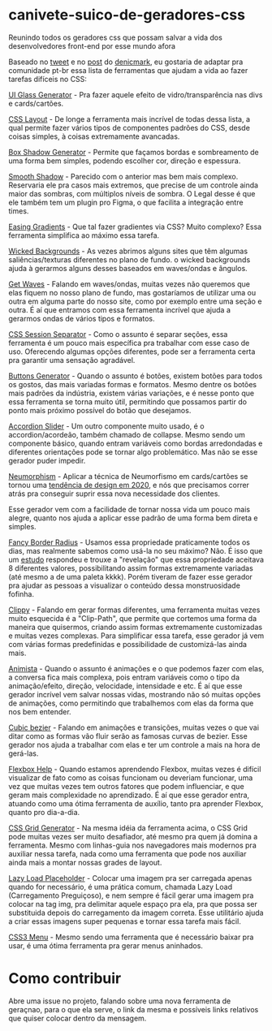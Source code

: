 # canivete-suico-de-geradores-css
Reunindo todos os geradores css que possam salvar a vida dos desenvolvedores front-end por esse mundo afora

Baseado no [tweet](https://twitter.com/denicmarko/status/1433010562271780865) e no [post](https://markodenic.com/css-generators/) do [denicmark](https://twitter.com/denicmarko), eu gostaria de adaptar pra comunidade pt-br essa lista de ferramentas que ajudam a vida ao fazer tarefas difíceis no CSS:

[UI Glass Generator](https://ui.glass/generator/) - Pra fazer aquele efeito de vidro/transparência nas divs e cards/cartões. 

[CSS Layout](https://csslayout.io/) - De longe a ferramenta mais incrível de todas dessa lista, a qual permite fazer vários tipos de componentes padrões do CSS, desde coisas simples, à coisas extremamente avancadas.  

[Box Shadow Generator](https://boxshadow.netlify.app/?fbclid=IwAR3CLYRZ1an6dCE72UTAeY5v0CHl0b3UCK_R6GTlX3Waix3ArbFei5waI1o) - Permite que façamos bordas e sombreamento de uma forma bem simples, podendo escolher cor, direção e espessura. 

[Smooth Shadow](https://shadows.brumm.af/) - Parecido com o anterior mas bem mais complexo. Reservaria ele pra casos mais extremos, que precise de um controle ainda maior das sombras, com múltiplos níveis de sombra. O Legal desse é que ele também tem um plugin pro Figma, o que facilita a integração entre times. 

[Easing Gradients](https://larsenwork.com/easing-gradients/) - Que tal fazer gradientes via CSS? Muito complexo? Essa ferramenta simplifica ao máximo essa tarefa.  

[Wicked Backgrounds](https://wickedbackgrounds.com/backgrounds.html) - As vezes abrimos alguns sites que têm algumas saliências/texturas diferentes no plano de fundo. o wicked backgrounds ajuda à gerarmos alguns desses baseados em waves/ondas e ângulos.  

[Get Waves](https://getwaves.io/) - Falando em waves/ondas, muitas vezes não queremos que elas fiquem no nosso plano de fundo, mas gostaríamos de utilizar uma ou outra em alguma parte do nosso site, como por exemplo entre uma seção e outra. É aí que entramos com essa ferramenta incrível que ajuda a gerarmos ondas de vários tipos e formatos.  

[CSS Session Separator](https://wweb.dev/resources/css-separator-generator/) - Como o assunto é separar seções, essa ferramenta é um pouco mais específica pra trabalhar com esse caso de uso. Oferecendo algumas opções diferentes, pode ser a ferramenta certa pra garantir uma sensação agradável.  

[Buttons Generator](https://markodenic.com/tools/buttons-generator/) - Quando o assunto é botões, existem botões para todos os gostos, das mais variadas formas e formatos. Mesmo dentre os botões mais padrões da indústria, existem várias variações, e é nesse ponto que essa ferramenta se torna muito útil, permitindo que possamos partir do ponto mais próximo possível do botão que desejamos.  

[Accordion Slider](https://accordionslider.com/) - Um outro componente muito usado, é o accordion/acordeão, também chamado de collapse. Mesmo sendo um componente básico, quando entram variáveis como bordas arredondadas e diferentes orientações pode se tornar algo problemático. Mas não se esse gerador puder impedir.  

[Neumorphism](https://neumorphism.io/#e0e0e0) - Aplicar a técnica de Neumorfismo em cards/cartões se tornou uma [tendência de design em 2020](https://desenvolvimentoparaweb.com/design/neumorfismo-neumorphism-ui/), e nós que precisamos correr atrás pra conseguir suprir essa nova necessidade dos clientes.   

Esse gerador vem com a facilidade de tornar nossa vida um pouco mais alegre, quanto nos ajuda a aplicar esse padrão de uma forma bem direta e simples.  

[Fancy Border Radius](https://9elements.github.io/fancy-border-radius/) - Usamos essa propriedade praticamente todos os dias, mas realmente sabemos como usá-la no seu máximo? Não. É isso que um [estudo](https://9elements.com/blog/css-border-radius/) respondeu e trouxe a "revelação" que essa propriedade aceitava 8 diferentes valores, possibilitando assim formas extremamente variadas (até mesmo a de uma paleta kkkk). Porém tiveram de fazer esse gerador pra ajudar as pessoas a visualizar o conteúdo dessa monstruosidade fofinha.  

[Clippy](https://bennettfeely.com/clippy/) - Falando em gerar formas diferentes, uma ferramenta muitas vezes muito esquecida é a "Clip-Path", que permite que cortemos uma forma da maneira que quisermos, criando assim formas extremamente customizadas e muitas vezes complexas. Para simplificar essa tarefa, esse gerador já vem com várias formas predefinidas e possibilidade de customizá-las ainda mais.  

[Animista](https://animista.net/play/basic/swing) - Quando o assunto é animações e o que podemos fazer com elas, a conversa fica mais complexa, pois entram variáveis como o tipo da animação/efeito, direção, velocidade, intensidade e etc. É aí que esse gerador incrível vem salvar nossas vidas, mostrando não só muitas opções de animações, como permitindo que trabalhemos com elas da forma que nos bem entender.  

[Cubic bezier](https://cubic-bezier.com/) - Falando em animações e transições, muitas vezes o que vai ditar como as formas vão fluir serão as famosas curvas de bezier. Esse gerador nos ajuda a trabalhar com elas e ter um controle a mais na hora de gerá-las.  

[Flexbox Help](https://flexbox.help/) - Quando estamos aprendendo Flexbox, muitas vezes é difícil visualizar de fato como as coisas funcionam ou deveriam funcionar, uma vez que muitas vezes tem outros fatores que podem influenciar, e que geram mais complexidade no aprendizado. É aí que esse gerador entra, atuando como uma ótima ferramenta de auxílio, tanto pra aprender Flexbox, quanto pro dia-a-dia.  

[CSS Grid Generator](https://cssgrid-generator.netlify.app/) - Na mesma idéia da ferramenta acima, o CSS Grid pode muitas vezes ser muito desafiador, até mesmo pra quem já domina a ferramenta. Mesmo com linhas-guia nos navegadores mais modernos pra auxiliar nessa tarefa, nada como uma ferramenta que pode nos auxiliar ainda mais a montar nossas grades de layout.  

[Lazy Load Placeholder](https://webdesign-master.ru/services/lazy/) - Colocar uma imagem pra ser carregada apenas quando for necessário, é uma prática comum, chamada Lazy Load (Carregamento Preguiçoso), e nem sempre é fácil gerar uma imagem pra colocar na tag img, pra delimitar aquele espaço pra ela, pra que possa ser substituida depois do carregamento da imagem correta. Esse utilitário ajuda a criar essas imagens super pequenas e tornar essa tarefa mais fácil.

[CSS3 Menu](https://css3menu.com/index.html#help) - Mesmo sendo uma ferramenta que é necessário baixar pra usar, é uma ótima ferramenta pra gerar menus aninhados.


# Como contribuir
Abre uma issue no projeto, falando sobre uma nova ferramenta de geraçnao, para o que ela serve, o link da mesma e possíveis links relativos que quiser colocar dentro da mensagem.
